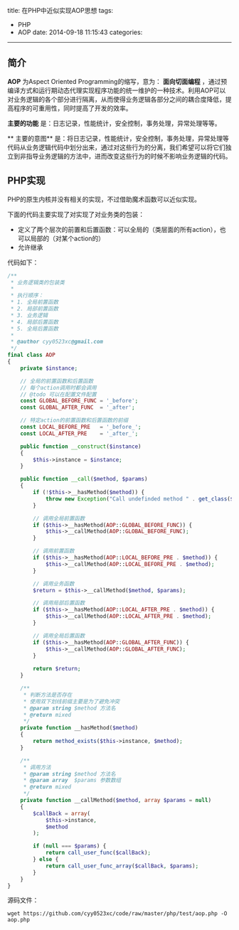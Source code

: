 title: 在PHP中近似实现AOP思想
tags:
  - PHP 
  - AOP 
date: 2014-09-18 11:15:43
categories: 

---

## 简介

**AOP** 为Aspect Oriented Programming的缩写，意为： **面向切面编程** ，通过预编译方式和运行期动态代理实现程序功能的统一维护的一种技术。利用AOP可以对业务逻辑的各个部分进行隔离，从而使得业务逻辑各部分之间的耦合度降低，提高程序的可重用性，同时提高了开发的效率。

**主要的功能** 是：日志记录，性能统计，安全控制，事务处理，异常处理等等。

** 主要的意图** 是：将日志记录，性能统计，安全控制，事务处理，异常处理等代码从业务逻辑代码中划分出来，通过对这些行为的分离，我们希望可以将它们独立到非指导业务逻辑的方法中，进而改变这些行为的时候不影响业务逻辑的代码。

## PHP实现 

PHP的原生内核并没有相关的实现，不过借助魔术函数可以近似实现。

下面的代码主要实现了对实现了对业务类的包装：

- 定义了两个层次的前置和后置函数：可以全局的（类层面的所有action），也可以局部的（对某个action的）
- 允许继承

<!--Read More-->

代码如下：

```php 
/** 
 * 业务逻辑类的包装类
 *
 * 执行顺序：
 * 1. 全局前置函数
 * 2. 局部前置函数
 * 3. 业务逻辑
 * 4. 局部后置函数
 * 5. 全局后置函数
 *
 * @author cyy0523xc@gmail.com
 */
final class AOP
{
    private $instance;

    // 全局的前置函数和后置函数
    // 每个action调用时都会调用
    // @todo 可以在配置文件配置
    const GLOBAL_BEFORE_FUNC = '_before';
    const GLOBAL_AFTER_FUNC  = '_after';

    // 特定action的前置函数和后置函数的前缀
    const LOCAL_BEFORE_PRE   = '_before_';
    const LOCAL_AFTER_PRE    = '_after_';

    public function __construct($instance)
    {
        $this->instance = $instance;
    }

    public function __call($method, $params)
    {
        if (!$this->__hasMethod($method)) {
            throw new Exception("Call undefinded method " . get_class($this->instance) . "::$method");
        }

        // 调用全局前置函数
        if ($this->__hasMethod(AOP::GLOBAL_BEFORE_FUNC)) {
            $this->__callMethod(AOP::GLOBAL_BEFORE_FUNC);
        }

        // 调用前置函数
        if ($this->__hasMethod(AOP::LOCAL_BEFORE_PRE . $method)) {
            $this->__callMethod(AOP::LOCAL_BEFORE_PRE . $method);
        }

        // 调用业务函数
        $return = $this->__callMethod($method, $params);

        // 调用局部后置函数
        if ($this->__hasMethod(AOP::LOCAL_AFTER_PRE . $method)) {
            $this->__callMethod(AOP::LOCAL_AFTER_PRE . $method);
        }

        // 调用全局后置函数
        if ($this->__hasMethod(AOP::GLOBAL_AFTER_FUNC)) {
            $this->__callMethod(AOP::GLOBAL_AFTER_FUNC);
        }
        
        return $return;
    }

    /**
     * 判断方法是否存在
     * 使用双下划线前缀主要是为了避免冲突
     * @param string $method 方法名
     * @return mixed
     */
    private function __hasMethod($method)
    {
        return method_exists($this->instance, $method);
    }

    /**
     * 调用方法
     * @param string $method 方法名
     * @param array  $params 参数数组
     * @return mixed
     */
    private function __callMethod($method, array $params = null)
    {
        $callBack = array(
            $this->instance,
            $method
        );

        if (null === $params) {
            return call_user_func($callBack);
        } else {
            return call_user_func_array($callBack, $params);
        }
    }
}

```

源码文件：

```
wget https://github.com/cyy0523xc/code/raw/master/php/test/aop.php -O aop.php  
```

